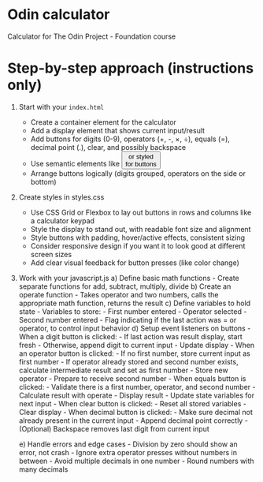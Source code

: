# Odin calculator
Calculator for The Odin Project - Foundation course

# Step-by-step approach (instructions only)

1. Start with your `index.html`
    - Create a container element for the calculator
    - Add a display element that shows current input/result
    - Add buttons for digits (0-9), operators (+, -, ×, ÷), equals (=), decimal point (.), clear, and possibly backspace
    - Use semantic elements like <button> or styled <div> for buttons
    - Arrange buttons logically (digits grouped, operators on the side or bottom)

2. Create styles in styles.css
    - Use CSS Grid or Flexbox to lay out buttons in rows and columns like a calculator keypad
    - Style the display to stand out, with readable font size and alignment
    - Style buttons with padding, hover/active effects, consistent sizing
    - Consider responsive design if you want it to look good at different screen sizes
    - Add clear visual feedback for button presses (like color change)

3. Work with your javascript.js
    a) Define basic math functions
        - Create separate functions for add, subtract, multiply, divide
    b) Create an operate function
        - Takes operator and two numbers, calls the appropriate math function, returns the result
    c) Define variables to hold state
        - Variables to store:
            - First number entered
            - Operator selected
            - Second number entered
            - Flag indicating if the last action was = or operator, to control input behavior
    d) Setup event listeners on buttons
        - When a digit button is clicked:
            - If last action was result display, start fresh
            - Otherwise, append digit to current input
            - Update display
            - When an operator button is clicked:
            - If no first number, store current input as first number
            - If operator already stored and second number exists, calculate intermediate result and set as first number
            - Store new operator
            - Prepare to receive second number
            - When equals button is clicked:
            - Validate there is a first number, operator, and second number
            - Calculate result with operate
            - Display result
            - Update state variables for next input
            - When clear button is clicked:
            - Reset all stored variables
            - Clear display
            - When decimal button is clicked:
            - Make sure decimal not already present in the current input
            - Append decimal point correctly
            - (Optional) Backspace removes last digit from current input

    e) Handle errors and edge cases
        - Division by zero should show an error, not crash
        - Ignore extra operator presses without numbers in between
        - Avoid multiple decimals in one number
        - Round numbers with many decimals